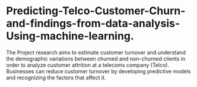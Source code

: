 # Predicting-Telco-Customer-Churn-and-findings-from-data-analysis-Using-machine-learning.
The Project research aims to estimate customer turnover and understand the demographic variations between churned and non-churned clients in order to analyze customer attrition at a telecoms company (Telco).  Businesses can reduce customer turnover by developing predictive models and recognizing the factors that affect it.
